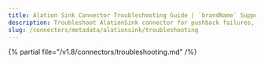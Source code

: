 ```yaml
---
title: Alation Sink Connector Troubleshooting Guide | `brandName` Support
description: Troubleshoot AlationSink connector for pushback failures, API errors, or term mismatch.
slug: /connectors/metadata/alationsink/troubleshooting
---
```


{% partial file="/v1.8/connectors/troubleshooting.md" /%}
